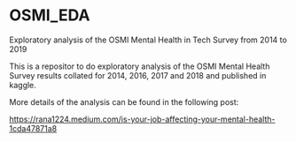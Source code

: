 # OSMI_EDA
Exploratory analysis of the OSMI Mental Health in Tech Survey from 2014 to 2019

This is a repositor to do exploratory analysis of the OSMI Mental Health Survey results collated for 2014, 2016, 2017 and 2018 and published in kaggle.

More details of the analysis can be found in the following post:

https://rana1224.medium.com/is-your-job-affecting-your-mental-health-1cda47871a8
